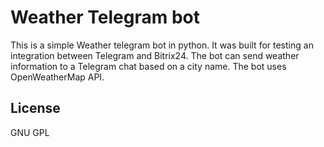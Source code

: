 # Weather Telegram bot

This is a simple Weather telegram bot in python. It was built for testing an integration between Telegram and Bitrix24. The bot can send weather information to a Telegram chat based on a city name. The bot uses OpenWeatherMap API.

## License

GNU GPL
